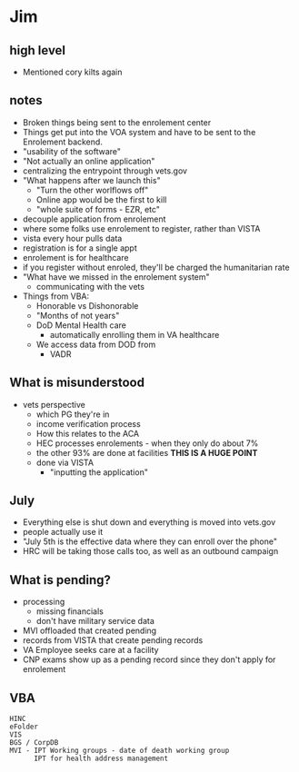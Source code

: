 Jim
===

high level
----------

  - Mentioned cory kilts again


notes
-----

  - Broken things being sent to the enrolement center
  - Things get put into the VOA system and have to be sent to the Enrolement
    backend.
  - "usability of the software"
  - "Not actually an online application"
  - centralizing the entrypoint through vets.gov
  - "What happens after we launch this"
    - "Turn the other worlflows off"
    - Online app would be the first to kill
    - "whole suite of forms - EZR, etc"
  - decouple application from enrolement
   - where some folks use enrolement to register, rather than VISTA
   - vista every hour pulls data
   - registration is for a single appt
   - enrolement is for healthcare
   - if you register without enroled, they'll be charged the humanitarian rate
  - "What have we missed in the enrolement system"
    - communicating with the vets
  - Things from VBA:
    - Honorable vs Dishonorable
    - "Months of not years"
    - DoD Mental Health care
      - automatically enrolling them in VA healthcare
    - We access data from DOD from
      - VADR

What is misunderstood
---------------------

  - vets perspective
    - which PG they're in
    - income verification process
    - How this relates to the ACA
    - HEC processes enrolements - when they only do about 7%
    - the other 93% are done at facilities **THIS IS A HUGE POINT**
    - done via VISTA
      - "inputting the application"


July
----

  - Everything else is shut down and everything is moved into vets.gov
  - people actually use it
  - "July 5th is the effective data where they can enroll over the phone"
  - HRC will be taking those calls too, as well as an outbound campaign


What is pending?
----------------

  - processing
    - missing financials
    - don't have military service data
  - MVI offloaded that created pending
  - records from VISTA that create pending records
  - VA Employee seeks care at a facility  
  - CNP exams show up as a pending record since they don't apply for enrolement

VBA
---

```
HINC
eFolder
VIS
BGS / CorpDB
MVI - IPT Working groups - date of death working group
      IPT for health address management
```
